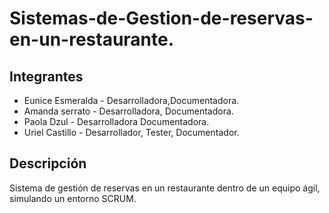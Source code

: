 # Sistemas-de-Gestion-de-reservas-en-un-restaurante.
## Integrantes
- Eunice Esmeralda - Desarrolladora,Documentadora.
- Amanda serrato  - Desarrolladora, Documentadora.
- Paola Dzul -  Desarrolladora Documentadora.
- Uriel Castillo - Desarrollador, Tester, Documentador.

## Descripción
Sistema de gestión de reservas en un restaurante dentro de un equipo ágil, simulando un entorno SCRUM.
    
